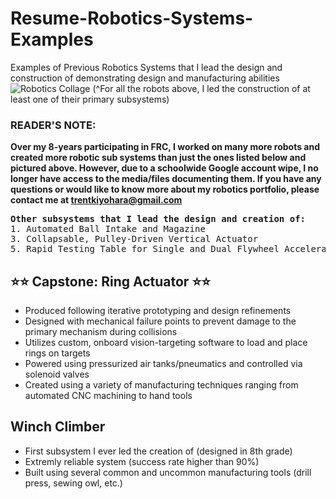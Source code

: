# Resume-Robotics-Systems-Examples
Examples of Previous Robotics Systems that I lead the design and construction of demonstrating design and manufacturing abilities
![Robotics Collage](https://github.com/tkiyohar/Resume-Gallery-Assets/blob/main/Robotics_Collage.png)
(^For all the robots above, I led the construction of at least one of their primary subsystems)

### READER'S NOTE: 
**Over my 8-years participating in FRC, I worked on many more robots and created more robotic sub systems than just the ones listed below and pictured above. However, due to a schoolwide Google account wipe, I no longer have access to the media/files documenting them. If you have any questions or would like to know more about my robotics portfolio, please contact me at trentkiyohara@gmail.com**

<pre>
<b>Other subsystems that I lead the design and creation of:</b>
1. Automated Ball Intake and Magazine                                   2. Modular Superstructure for Subsystem and Bumper Mounting
3. Collapsable, Pulley-Driven Vertical Actuator               4. Grappling Hook Deployer and Climber   
5. Rapid Testing Table for Single and Dual Flywheel Accelerators
</pre>

## ⭐⭐ Capstone: Ring Actuator ⭐⭐
- Produced following iterative prototyping and design refinements
- Designed with mechanical failure points to prevent damage to the primary mechanism during collisions
- Utilizes custom, onboard vision-targeting software to load and place rings on targets
- Powered using pressurized air tanks/pneumatics and controlled via solenoid valves
- Created using a variety of manufacturing techniques ranging from automated CNC machining  to hand tools
 
## Winch Climber
- First subsystem I ever led the creation of (designed in 8th grade)
- Extremly reliable system (success rate higher than 90%)
- Built using several common and uncommon manufacturing tools (drill press, sewing owl, etc.)
